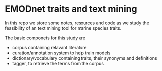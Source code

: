 # EMODnet traits and text mining

In this repo we store some notes, resources and code as we study the feasibility
of an text mining tool for marine species traits. 

The basic componets for this study are

* corpus containing relavant literature
* curation/annotation system to help train models
* dictionary/vocabulary containing traits, their synonyms and definitions
* tagger, to retrieve the terms from the corpus


